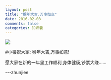 ```yaml
---
layout: post
title: "猴年大吉,万事如意"
date: 2016-02-08
comments: false
categories: 知识囊
---
```


![](https://dn-zhunjiee.qbox.me/8.jpg)

#小猿祝大家: 猴年大吉,万事如意!

愿大家在新的一年里工作顺利,身体健康,钞票大赚......

---zhunjiee